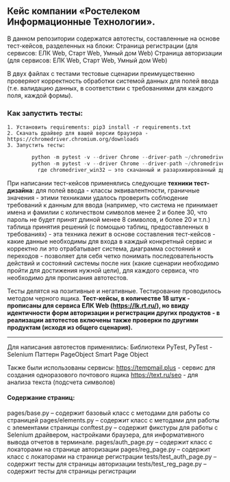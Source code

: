 ## Кейс компании «Ростелеком Информационные Технологии».

В данном репозитории содержатся автотесты, составленные на основе тест-кейсов, разделенных на блоки:
Страница регистрации (для сервисов: ЕЛК Web, Старт Web, Умный дом Web)
Страница авторизации (для сервисов: ЕЛК Web, Старт Web, Умный дом Web)

В двух файлах с тестами тестовые сценарии преимущественно проверяют корректность обработки системой данных для полей ввода (т.е. валидацию данных, в соответствии с требованиями для каждого поля, каждой формы).

### Как запустить тесты:  
    1. Установить requirements: pip3 install -r requirements.txt
    2. Скачать драйвер для вашей версии браузера - https://chromedriver.chromium.org/downloads
    3. Запустить тесты: 
```python
        python -m pytest -v --driver Chrome --driver-path ~/chromedriver_win32 tests\test_reg_page.py
        python -m pytest -v --driver Chrome --driver-path ~/chromedriver_win32 tests\test_auth_page.py
          где chromedriver_win32 – это скачанный и разархивированный драйвер из пункта 2 
```

При написании тест-кейсов применялись следующие **техники тест-дизайна**: для полей ввода - классы эквивалентности, граничные значения - этими техниками удалось проверить соблюдение требований к данным для ввода 
(например, что система не принимает имена и фамилии с количеством символов менее 2 и более 30, что пароль не будет принят длиной менее 8 символов, и более 20 и т.п.)
таблица принятия решений (с помощью таблиц, предоставленных в требованиях) - эта техника лежит в основе составления тест-кейсов - какие данные необходимы для входа в каждый конкретный сервис и корректно ли это отрабатывает система, 
диаграмма состояний и переходов - позволяет для себя четко понимать последовательность действий и состояний системы после них (какие сценарии необходимо пройти для достижения нужной цели), для каждого сервиса, что необходимо для прописания автотестов.

Тесты делятся на позитивные и негативные.
Тестирование проводилось методом черного ящика.
**Тест-кейсы, в количестве 18 штук - прописаны для сервиса ЕЛК Web (https://lk.rt.ru/), но ввиду идентичности форм авторизации и регистрации других продуктов - 
в реализации автотестов включены также проверки по другими продуктам (исходя из общего сценария).**
_______________________________________
Для написания автотестов применялись:
Библиотеки PyTest, PyTest - Selenium
Паттерн PageObject
Smart Page Object

Также были использованы сервисы:
https://tempmail.plus - сервис для создания одноразового почтового ящика
https://text.ru/seo - для анализа текста (подсчета символов)

#### Содержание страниц:
pages/base.py – содержит базовый класс с методами для работы со страницей 
pages/elements.py – содержит класс с методами для работы с элементами страницы
conftest.py – содержит фикстуры для работы с Selenium драйвером, настройками браузера, для информативного вывода отчетов в терминале.
pages/auth_page.py – содержит класс с локаторами на странице авторизации
pages/reg_page.py – содержит класс с локаторами на странице регистрации
tests/test_auth_page.py – содержит тесты для страницы авторизации
tests/test_reg_page.py – содержит тесты для страницы регистрации
